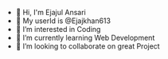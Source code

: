 - 👋 Hi, I'm Ejajul Ansari
- 👋 My userId is @Ejajkhan613
- 👀 I’m interested in Coding
- 🌱 I’m currently learning Web Development
- 💞️ I’m looking to collaborate on great Project

<!---
Ejajkhan613/Ejajkhan613 is a ✨ special ✨ repository because its `README.md` (this file) appears on your GitHub profile.
You can click the Preview link to take a look at your changes.
--->
